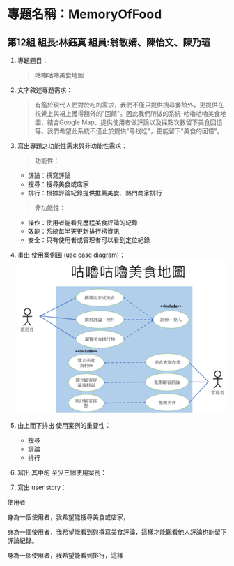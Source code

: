 # 專題名稱：MemoryOfFood 
## 第12組 組長:林鈺真 組員:翁敏婧、陳怡文、陳乃瑄

1. 專題題目：
   > 咕嚕咕嚕美食地圖
2. 文字敘述專題需求：
   > 有鑑於現代人們對於吃的需求，我們不僅只提供搜尋餐館外，更提供在視覺上與裙上獲得額外的"回饋"。因此我們所做的系統-咕嚕咕嚕美食地圖，結合Google Map、提供使用者做評論以及採點次數留下美食回憶等。我們希望此系統不僅止於提供"尋找吃"，更能留下"美食的回憶"。
    
3. 寫出專題之功能性需求與非功能性需求：
   > 功能性：
   
   * 評論：撰寫評論
   * 搜尋：搜尋美食或店家
   * 排行：根據評論紀錄提供推薦美食、熱門商家排行
   
   > 非功能性：
   
   * 操作：使用者能看見歷程美食評論的紀錄
   * 效能：系統每半天更新排行榜資訊
   * 安全：只有使用者或管理者可以看到定位紀錄
   
4. 畫出 使用案例圖 (use case diagram)：
![Photo](圖片1.png "使用案例圖")

5. 由上而下排出 使用案例的重要性：
   * 搜尋
   * 評論
   * 排行

6. 寫出 其中的 至少三個使用案例：
  
7. 寫出 user story：


使用者

身為一個使用者，我希望能搜尋美食或店家，

身為一個使用者，我希望能看到與撰寫美食評論，這樣才能觀看他人評論也能留下評論紀錄。

身為一個使用者，我希望能看到排行，這樣
